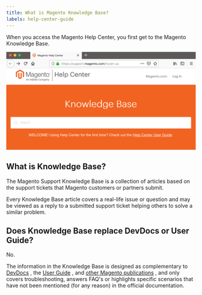 ```yaml
---
title: What is Magento Knowledge Base?
labels: help-center-guide
---
```


When you access the Magento Help Center, you first get to the Magento Knowledge Base.

![magento-knowledge-base-landing.png](assets/magento-knowledge-base-landing.png)

<h2 id="what-is-kb">What is Knowledge Base?</h2>

The Magento Support Knowledge Base is a collection of articles based on the support tickets that Magento customers or partners submit.

Every Knowledge Base article covers a real-life issue or question and may be viewed as a reply to a submitted support ticket helping others to solve a similar problem.

<h2 id="kb-devdocs-user-guide">Does Knowledge Base replace DevDocs or User Guide?</h2>

No.

The information in the Knowledge Base is designed as complementary to [DevDocs](http://devdocs.magento.com/) , the [User Guide](http://docs.magento.com/m2/ee/user_guide/getting-started.html) , and [other Magento publications](https://magento.com/resources/technical) , and only covers troubleshooting, answers FAQ's or highlights specific scenarios that have not been mentioned (for any reason) in the official documentation.